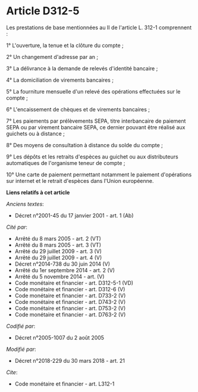 # Article D312-5

Les prestations de base mentionnées au II de l'article L. 312-1 comprennent :

1° L'ouverture, la tenue et la clôture du compte ;

2° Un changement d'adresse par an ;

3° La délivrance à la demande de relevés d'identité bancaire ;

4° La domiciliation de virements bancaires ;

5° La fourniture mensuelle d'un relevé des opérations effectuées sur le compte ;

6° L'encaissement de chèques et de virements bancaires ;

7° Les paiements par prélèvements SEPA, titre interbancaire de paiement SEPA ou par virement bancaire SEPA, ce dernier
pouvant être réalisé aux guichets ou à distance ;

8° Des moyens de consultation à distance du solde du compte ;

9° Les dépôts et les retraits d'espèces au guichet ou aux distributeurs automatiques de l'organisme teneur de compte ;

10° Une carte de paiement permettant notamment le paiement d'opérations sur internet et le retrait d'espèces dans l'Union
européenne.

**Liens relatifs à cet article**

_Anciens textes_:

  - Décret n°2001-45 du 17 janvier 2001 - art. 1 (Ab)

_Cité par_:

  - Arrêté du 8 mars 2005 - art. 2 (VT)
  - Arrêté du 8 mars 2005 - art. 3 (VT)
  - Arrêté du 29 juillet 2009 - art. 3 (V)
  - Arrêté du 29 juillet 2009 - art. 4 (V)
  - Décret n°2014-738 du 30 juin 2014 (V)
  - Arrêté du 1er septembre 2014 - art. 2 (V)
  - Arrêté du 5 novembre 2014 - art. (V)
  - Code monétaire et financier - art. D312-5-1 (VD)
  - Code monétaire et financier - art. D312-6 (V)
  - Code monétaire et financier - art. D733-2 (V)
  - Code monétaire et financier - art. D743-2 (V)
  - Code monétaire et financier - art. D753-2 (V)
  - Code monétaire et financier - art. D763-2 (V)

_Codifié par_:

  - Décret n°2005-1007 du 2 août 2005

_Modifié par_:

  - Décret n°2018-229 du 30 mars 2018 - art. 21

_Cite_:

  - Code monétaire et financier - art. L312-1
